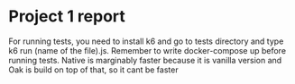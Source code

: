 # Project 1 report

For running tests, you need to install k6 and go to tests directory and type k6 run (name of the file).js. Remember to write docker-compose up before running tests.
Native is marginably faster because it is vanilla version and Oak is build on top of that, so it cant be faster